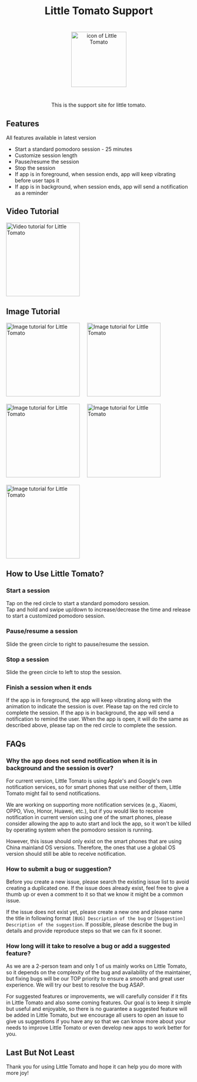 <div align="center">
<h1>Little Tomato Support</h1>
<img src="./assets/icon.webp" alt="icon of Little Tomato" width="150" style="display: block; margin: 40px auto" />

This is the support site for little tomato.

</div>

## Features

All features available in latest version

- Start a standard pomodoro session - 25 minutes
- Customize session length
- Pause/resume the session
- Stop the session
- If app is in foreground, when session ends, app will keep vibrating before user taps it
- If app is in background, when session ends, app will send a notification as a reminder

## Video Tutorial

<img src="./assets/video-tutorial.gif" alt="Video tutorial for Little Tomato" width="200px" />

## Image Tutorial

<div style="display: flex; gap: 20px; flex-wrap: wrap">
<img src="./assets/start.webp" alt="Image tutorial for Little Tomato" width="200px" />
<img src="./assets/adjust.webp" alt="Image tutorial for Little Tomato" width="200px" />
<img src="./assets/pause.webp" alt="Image tutorial for Little Tomato" width="200px" />
<img src="./assets/stop.webp" alt="Image tutorial for Little Tomato" width="200px" />
<img src="./assets/vibration.webp" alt="Image tutorial for Little Tomato" width="200px" />
</div>

## How to Use Little Tomato?

### Start a session

Tap on the red circle to start a standard pomodoro session.  
Tap and hold and swipe up/down to increase/decrease the time and release to start a customized pomodoro session.

### Pause/resume a session

Slide the green circle to right to pause/resume the session.

### Stop a session

Slide the green circle to left to stop the session.

### Finish a session when it ends

If the app is in foreground, the app will keep vibrating along with the animation to indicate the session is over. Please tap on the red circle to complete the session.
If the app is in background, the app will send a notification to remind the user. When the app is open, it will do the same as described above, please tap on the red circle to complete the session.

## FAQs

### Why the app does not send notification when it is in background and the session is over?

For current version, Little Tomato is using Apple's and Google's own notification services, so for smart phones that use neither of them, Little Tomato might fail to send notifications.

We are working on supporting more notification services (e.g., Xiaomi, OPPO, Vivo, Honor, Huawei, etc.), but if you would like to receive notification in current version using one of the smart phones, please consider allowing the app to auto start and lock the app, so it won't be killed by operating system when the pomodoro session is running.

However, this issue should only exist on the smart phones that are using China mainland OS versions. Therefore, the ones that use a global OS version should still be able to receive notification.

### How to submit a bug or suggestion?

Before you create a new issue, please search the existing issue list to avoid creating a duplicated one. If the issue does already exist, feel free to give a thumb up or even a comment to it so that we know it might be a common issue.

If the issue does not exist yet, please create a new one and please name the title in following format `[BUG] Description of the bug` or `[Suggestion] Description of the suggestion`. If possible, please describe the bug in details and provide reproduce steps so that we can fix it sooner.

### How long will it take to resolve a bug or add a suggested feature?

As we are a 2-person team and only 1 of us mainly works on Little Tomato, so it depends on the complexity of the bug and availability of the maintainer, but fixing bugs will be our TOP priority to ensure a smooth and great user experience. We will try our best to resolve the bug ASAP.

For suggested features or improvements, we will carefully consider if it fits in Little Tomato and also some coming features. Our goal is to keep it simple but useful and enjoyable, so there is no guarantee a suggested feature will be added in Little Tomato, but we encourage all users to open an issue to give us suggestions if you have any so that we can know more about your needs to improve Little Tomato or even develop new apps to work better for you.

## Last But Not Least

Thank you for using Little Tomato and hope it can help you do more with more joy!
